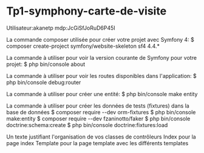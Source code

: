 # Tp1-symphony-carte-de-visite

Utilisateur:akanetp
mdp:JcGiSfJoRuD6P45I

La commande composer utilisée pour créer votre projet avec Symfony 4:
$ composer create-project symfony/website-skeleton sf4 4.4.*

La commande à utiliser pour voir la version courante de Symfony pour votre projet:
$ php bin/console about

La commande à utiliser pour voir les routes disponibles dans l'application:
$ php bin/console debug:router

La commande à utiliser pour créer une entité:
$ php bin/console make entity

La commande à utiliser pour créer les données de tests (fixtures) dans la base de données
$ composer require --dev orm-fixtures
$ php bin/console make:entity 
$ composer require --dev fzaninotto/faker
$ php bin/console doctrine:schema:create 
$ php bin/console doctrine:fixtures:load

Un texte justifiant l'organisation de vos classes de contrôleurs
Index pour la page index
Template pour la page template avec les différents templates